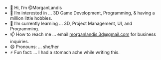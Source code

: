 - 👋 Hi, I’m @MorganLandis
- 👀 I’m interested in ... 3D Game Development, Programming, & having a million little hobbies.
- 🌱 I’m currently learning ... 3D, Project Management, UI, and Programming.
- 📫 How to reach me ... email morganlandis.3d@gmail.com for business inquiries.
- 😄 Pronouns: ... she/her
- ⚡ Fun fact: ... I had a stomach ache while writing this.

<!---
MorganLandis/MorganLandis is a ✨ special ✨ repository because its `README.md` (this file) appears on your GitHub profile.
You can click the Preview link to take a look at your changes.
--->
